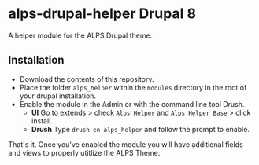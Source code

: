 # alps-drupal-helper Drupal 8
A helper module for the ALPS Drupal theme.

## Installation
- Download the contents of this repository.
- Place the folder `alps_helper` within the `modules` directory in the root of your drupal installation.
- Enable the module in the Admin or with the command line tool Drush.
  * **UI** Go to extends > check `Alps Helper` and `Alps Helper Base` > click install.
  * **Drush** Type `drush en alps_helper` and follow the prompt to enable.

That's it. Once you've enabled the module you will have additional fields and views to properly utitlize the ALPS Theme.